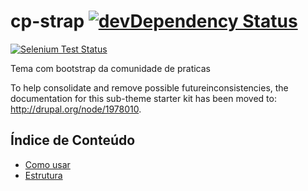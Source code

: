 cp-strap [![devDependency Status](https://david-dm.org/ABS-org/cdp_strap/dev-status.png)](https://david-dm.org/ABS-org/cdp_strap#info=devDependencies)
=========
[![Selenium Test Status](https://saucelabs.com/browser-matrix/danieltorres.svg)](https://saucelabs.com/u/danieltorres)

Tema com bootstrap da comunidade de praticas

To help consolidate and remove possible futureinconsistencies, the
documentation for this sub-theme starter kit has been moved to:
http://drupal.org/node/1978010.

## Índice de Conteúdo

 - [Como usar](#como-usar)
 - [Estrutura](#estrutura)
